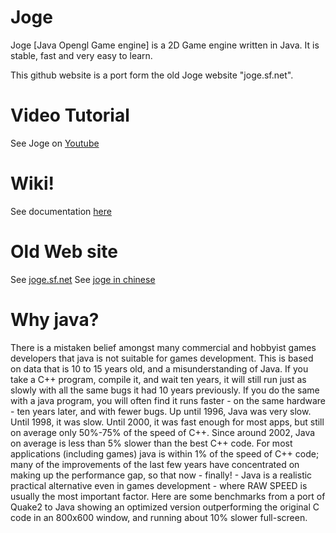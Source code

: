 Joge
====

Joge [Java Opengl Game engine] is a 2D Game engine written in Java. It is stable, fast and very easy to learn. 

This github website is a port form the old Joge website "joge.sf.net".

Video Tutorial
====
See Joge on [Youtube](https://www.youtube.com/channel/UCsS0EcVLn3K0U9hvLHTUbDg)

Wiki!
====
See documentation [here](https://github.com/MoncefYabi/Joge/wiki)

Old Web site
====
See [joge.sf.net](http://joge.sf.net)
See [joge in chinese](http://joge.sourceforge.net/joge_cn/index.html)


Why java?
====
There is a mistaken belief amongst many commercial and hobbyist games developers that java is not suitable for games development. This is based on data that is 10 to 15 years old, and a misunderstanding of Java. If you take a C++ program, compile it, and wait ten years, it will still run just as slowly with all the same bugs it had 10 years previously. If you do the same with a java program, you will often find it runs faster - on the same hardware - ten years later, and with fewer bugs. Up until 1996, Java was very slow. Until 1998, it was slow. Until 2000, it was fast enough for most apps, but still on average only 50%-75% of the speed of C++. Since around 2002, Java on average is less than 5% slower than the best C++ code. For most applications (including games) java is within 1% of the speed of C++ code; many of the improvements of the last few years have concentrated on making up the performance gap, so that now - finally! - Java is a realistic practical alternative even in games development - where RAW SPEED is usually the most important factor. Here are some benchmarks from a port of Quake2 to Java showing an optimized version outperforming the original C code in an 800x600 window, and running about 10% slower full-screen.

